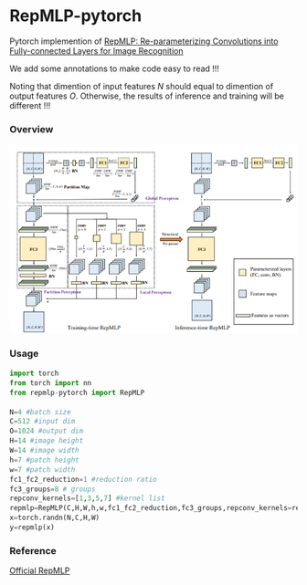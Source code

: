 # RepMLP-pytorch
  Pytorch implemention of [RepMLP: Re-parameterizing Convolutions into Fully-connected Layers for Image Recognition](https://arxiv.org/pdf/2105.01883v1.pdf)

  We add some annotations to make code easy to read !!!

  Noting that dimention of input features $N$ should equal to dimention of output features $O$. Otherwise, the results of inference and training will be different !!!

### Overview

![](./repmlp.png)



### Usage

```python
import torch
from torch import nn
from repmlp-pytorch import RepMLP

N=4 #batch size
C=512 #input dim
O=1024 #output dim
H=14 #image height
W=14 #image width
h=7 #patch height
w=7 #patch width
fc1_fc2_reduction=1 #reduction ratio
fc3_groups=8 # groups
repconv_kernels=[1,3,5,7] #kernel list
repmlp=RepMLP(C,H,W,h,w,fc1_fc2_reduction,fc3_groups,repconv_kernels=repconv_kernels)
x=torch.randn(N,C,H,W)
y=repmlp(x)
```

### Reference

[Official RepMLP](https://github.com/DingXiaoH/RepMLP/blob/main/repmlp.py)